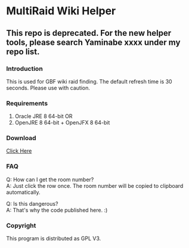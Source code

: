 # MultiRaid Wiki Helper

## This repo is deprecated. For the new helper tools, please search Yaminabe xxxx under my repo list.

### Introduction
This is used for GBF wiki raid finding. The default refresh time is 30 seconds.
Please use with caution.

### Requirements
1. Oracle JRE 8 64-bit OR
2. OpenJRE 8 64-bit + OpenJFX 8 64-bit

### Download
[Click Here](https://mega.nz/#!RdFhQQyA!VGIoI09e9xQND9Tis46fjmZvoGXkV2vGOtd6bz5gWaI)

### FAQ
Q: How can I get the room number? <br />
A: Just click the row once. The room number will be copied to clipboard automatically.

Q: Is this dangerous?<br />
A: That's why the code published here. :)

### Copyright
This program is distributed as GPL V3.
